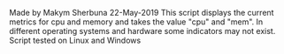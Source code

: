  Made by Makym Sherbuna  22-May-2019
This script displays the current metrics for cpu and memory and takes the value "cpu" and "mem".
In different operating systems and hardware some indicators may not exist.
Script tested on Linux and Windows
